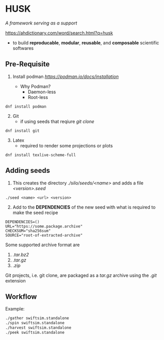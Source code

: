 # HUSK
*A framework serving as a support*

https://ahdictionary.com/word/search.html?q=husk

* to build **reproducable**, **modular**, **reusable**, and **composable** scientific softwares


## Pre-Requisite

1. Install podman *https://podman.io/docs/installation* 

    * Why Podman?
        * Daemon-less
        * Root-less
```
dnf install podman
```

2. Git
    * if using seeds that reqiure *git clone*
```
dnf install git
```

3. Latex
    * required to render some projections or plots
```
dnf install texlive-scheme-full
```

## Adding seeds
1. This creates the directory *./silo/seeds/\<name>* and adds a file *\<version>.seed*
```shell
./seed <name> <url> <version>
```
2. Add to the **DEPENDENCIES** of the new seed with what is required to make the seed recipe
```
DEPENDENCIES=()
URL="https://some.package.archive"
CHECKSUM="sha256sum"
SOURCE="root-of-extracted-archive"
```
Some supported archive format are
1. *.tar.bz2*
2. *.tar.gz*
3. *.zip*

Git projects, i.e. git clone, are packaged as a *tar.gz* archive using the *.git* extension

## Workflow
Example:
```bash
./gather swiftsim.standalone
./spin swiftsim.standalone
./harvest swiftsim.standalone
./peek swiftsim.standalone
```